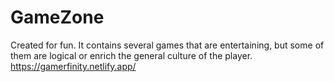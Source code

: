 # GameZone
 Created for fun. It contains several games that are entertaining, but some of them are logical or enrich the general culture of the player.
 https://gamerfinity.netlify.app/

